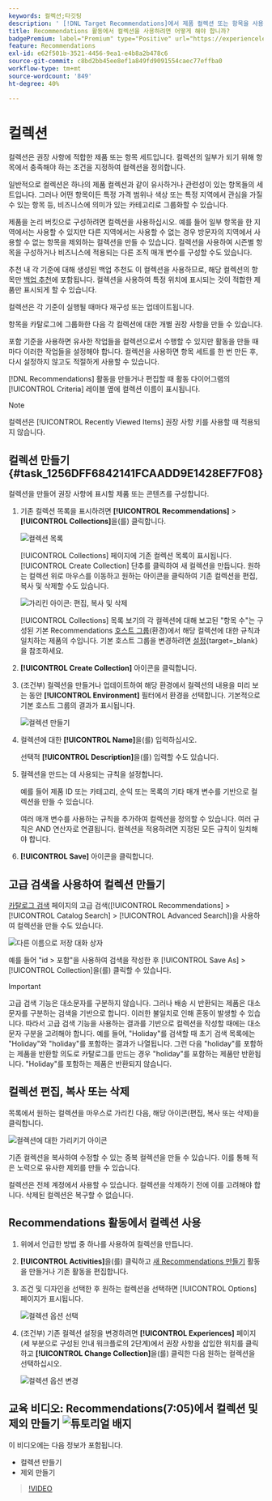 ```yaml
---
keywords: 컬렉션;타깃팅
description: ' [!DNL Target Recommendations]에서 제품 컬렉션 또는 항목을 사용하는 방법을 알아봅니다.'
title: Recommendations 활동에서 컬렉션을 사용하려면 어떻게 해야 합니까?
badgePremium: label="Premium" type="Positive" url="https://experienceleague.adobe.com/docs/target/using/introduction/intro.html?lang=en#premium newtab=true" tooltip="Target Premium에 포함된 내용을 확인하십시오."
feature: Recommendations
exl-id: e62f501b-3521-4456-9ea1-e4b8a2b478c6
source-git-commit: c8bd2bb45ee8ef1a849fd9091554caec77effba0
workflow-type: tm+mt
source-wordcount: '849'
ht-degree: 40%

---
```


# 컬렉션

컬렉션은 권장 사항에 적합한 제품 또는 항목 세트입니다. 컬렉션의 일부가 되기 위해 항목에서 충족해야 하는 조건을 지정하여 컬렉션을 정의합니다.

일반적으로 컬렉션은 하나의 제품 컬렉션과 같이 유사하거나 관련성이 있는 항목들의 세트입니다. 그러나 어떤 항목이든 특정 가격 범위나 색상 또는 특정 지역에서 관심을 가질 수 있는 항목 등, 비즈니스에 의미가 있는 카테고리로 그룹화할 수 있습니다.

제품을 논리 버킷으로 구성하려면 컬렉션을 사용하십시오. 예를 들어 일부 항목을 한 지역에서는 사용할 수 있지만 다른 지역에서는 사용할 수 없는 경우 방문자의 지역에서 사용할 수 없는 항목을 제외하는 컬렉션을 만들 수 있습니다. 컬렉션을 사용하여 시즌별 항목을 구성하거나 비즈니스에 적용되는 다른 조직 매개 변수를 구성할 수도 있습니다.

추천 내 각 기준에 대해 생성된 백업 추천도 이 컬렉션을 사용하므로, 해당 컬렉션의 항목만 [백업 추천](/help/main/c-recommendations/c-algorithms/backup-recs.md)에 포함됩니다. 컬렉션을 사용하여 특정 위치에 표시되는 것이 적합한 제품만 표시되게 할 수 있습니다.

컬렉션은 각 기준이 실행될 때마다 재구성 또는 업데이트됩니다.

항목을 카탈로그에 그룹화한 다음 각 컬렉션에 대한 개별 권장 사항을 만들 수 있습니다.

포함 기준을 사용하면 유사한 작업들을 컬렉션으로서 수행할 수 있지만 활동을 만들 때마다 이러한 작업들을 설정해야 합니다. 컬렉션을 사용하면 항목 세트를 한 번 만든 후, 다시 설정하지 않고도 적절하게 사용할 수 있습니다.

[!DNL Recommendations] 활동을 만들거나 편집할 때 활동 다이어그램의 [!UICONTROL Criteria] 레이블 옆에 컬렉션 이름이 표시됩니다.

>[!NOTE]
>
>컬렉션은 [!UICONTROL Recently Viewed Items] 권장 사항 키를 사용할 때 적용되지 않습니다.

## 컬렉션 만들기 {#task_1256DFF6842141FCAADD9E1428EF7F08}

컬렉션을 만들어 권장 사항에 표시할 제품 또는 콘텐츠를 구성합니다.

1. 기존 컬렉션 목록을 표시하려면 **[!UICONTROL Recommendations]** > **[!UICONTROL Collections]**&#x200B;을(를) 클릭합니다.

   ![컬렉션 목록](assets/collections_list.png)

   [!UICONTROL Collections] 페이지에 기존 컬렉션 목록이 표시됩니다. [!UICONTROL Create Collection] 단추를 클릭하여 새 컬렉션을 만듭니다. 원하는 컬렉션 위로 마우스를 이동하고 원하는 아이콘을 클릭하여 기존 컬렉션을 편집, 복사 및 삭제할 수도 있습니다.

   ![가리킨 아이콘: 편집, 복사 및 삭제](/help/main/c-recommendations/c-products/assets/hover-icons.png)

   [!UICONTROL Collections] 목록 보기의 각 컬렉션에 대해 보고된 &quot;항목 수&quot;는 구성된 기본 Recommendations [호스트 그룹](/help/main/administrating-target/hosts.md)(환경)에서 해당 컬렉션에 대한 규칙과 일치하는 제품의 수입니다. 기본 호스트 그룹을 변경하려면 [설정](https://experienceleague.adobe.com/docs/target-dev/developer/recommendations.html){target=_blank}을 참조하세요.

1. **[!UICONTROL Create Collection]** 아이콘을 클릭합니다.

1. (조건부) 컬렉션을 만들거나 업데이트하여 해당 환경에서 컬렉션의 내용을 미리 보는 동안 **[!UICONTROL Environment]** 필터에서 환경을 선택합니다. 기본적으로 기본 호스트 그룹의 결과가 표시됩니다.

   ![컬렉션 만들기](/help/main/c-recommendations/c-products/assets/CreateCollection.png)

1. 컬렉션에 대한 **[!UICONTROL Name]**&#x200B;을(를) 입력하십시오.

   선택적 **[!UICONTROL Description]**&#x200B;을(를) 입력할 수도 있습니다.

1. 컬렉션을 만드는 데 사용되는 규칙을 설정합니다.

   예를 들어 제품 ID 또는 카테고리, 순익 또는 목록의 기타 매개 변수를 기반으로 컬렉션을 만들 수 있습니다.

   여러 매개 변수를 사용하는 규칙을 추가하여 컬렉션을 정의할 수 있습니다. 여러 규칙은 AND 연산자로 연결됩니다. 컬렉션을 적용하려면 지정된 모든 규칙이 일치해야 합니다.

1. **[!UICONTROL Save]** 아이콘을 클릭합니다.

## 고급 검색을 사용하여 컬렉션 만들기

[카탈로그 검색](/help/main/c-recommendations/c-products/catalog-search.md#save-as) 페이지의 고급 검색([!UICONTROL Recommendations] > [!UICONTROL Catalog Search] > [!UICONTROL Advanced Search])을 사용하여 컬렉션을 만들 수도 있습니다.

![다른 이름으로 저장 대화 상자](/help/main/c-recommendations/c-products/assets/save-as.png)

예를 들어 &quot;id > 포함&quot;을 사용하여 검색을 작성한 후 [!UICONTROL Save As] > [!UICONTROL Collection]을(를) 클릭할 수 있습니다.

>[!IMPORTANT]
>
>고급 검색 기능은 대소문자를 구분하지 않습니다. 그러나 배송 시 반환되는 제품은 대소문자를 구분하는 검색을 기반으로 합니다. 이러한 불일치로 인해 혼동이 발생할 수 있습니다. 따라서 고급 검색 기능을 사용하는 결과를 기반으로 컬렉션을 작성할 때에는 대소문자 구분을 고려해야 합니다. 예를 들어, &quot;Holiday&quot;를 검색할 때 초기 검색 목록에는 &quot;Holiday&quot;와 &quot;holiday&quot;를 포함하는 결과가 나열됩니다. 그런 다음 &quot;holiday&quot;를 포함하는 제품을 반환할 의도로 카탈로그를 만드는 경우 &quot;holiday&quot;를 포함하는 제품만 반환됩니다. &quot;Holiday&quot;를 포함하는 제품은 반환되지 않습니다. 

## 컬렉션 편집, 복사 또는 삭제

목록에서 원하는 컬렉션을 마우스로 가리킨 다음, 해당 아이콘(편집, 복사 또는 삭제)을 클릭합니다.

![컬렉션에 대한 가리키기 아이콘](/help/main/c-recommendations/c-products/assets/hover-collections.png)

기존 컬렉션을 복사하여 수정할 수 있는 중복 컬렉션을 만들 수 있습니다. 이를 통해 적은 노력으로 유사한 제외를 만들 수 있습니다.

컬렉션은 전체 계정에서 사용할 수 있습니다. 컬렉션을 삭제하기 전에 이를 고려해야 합니다. 삭제된 컬렉션은 복구할 수 없습니다.

## Recommendations 활동에서 컬렉션 사용

1. 위에서 언급한 방법 중 하나를 사용하여 컬렉션을 만듭니다.

1. **[!UICONTROL Activities]**&#x200B;을(를) 클릭하고 [새 Recommendations 만들기](/help/main/c-recommendations/t-create-recs-activity/create-recs-activity.md) 활동을 만들거나 기존 활동을 편집합니다.

1. 조건 및 디자인을 선택한 후 원하는 컬렉션을 선택하면 [!UICONTROL Options] 페이지가 표시됩니다.

   ![컬렉션 옵션 선택](/help/main/c-recommendations/c-products/assets/choose-collection.png)

1. (조건부) 기존 컬렉션 설정을 변경하려면 **[!UICONTROL Experiences]** 페이지(세 부분으로 구성된 안내 워크플로의 2단계)에서 권장 사항을 삽입한 위치를 클릭하고 **[!UICONTROL Change Collection]**&#x200B;을(를) 클릭한 다음 원하는 컬렉션을 선택하십시오.

   ![컬렉션 옵션 변경](/help/main/c-recommendations/c-products/assets/change-collection.png)

## 교육 비디오: Recommendations(7:05)에서 컬렉션 및 제외 만들기 ![튜토리얼 배지](/help/main/assets/tutorial.png)

이 비디오에는 다음 정보가 포함됩니다.

* 컬렉션 만들기
* 제외 만들기

>[!VIDEO](https://video.tv.adobe.com/v/27689)
